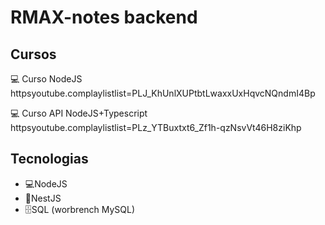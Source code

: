 <h1>RMAX-notes backend</h1>
<h2>Cursos</h2>
<p>💻 Curso NodeJS httpsyoutube.complaylistlist=PLJ_KhUnlXUPtbtLwaxxUxHqvcNQndmI4Bp</p>
<p>💻 Curso API NodeJS+Typescript httpsyoutube.complaylistlist=PLz_YTBuxtxt6_Zf1h-qzNsvVt46H8ziKhp</p>
<h2>Tecnologias</h2>
<ul>
<li>💻NodeJS</li>
<li>🦁NestJS</li>
<li>🗄️SQL (worbrench MySQL)</li>
</ul>
